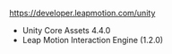 https://developer.leapmotion.com/unity

 - Unity Core Assets 4.4.0
 - Leap Motion Interaction Engine (1.2.0)
